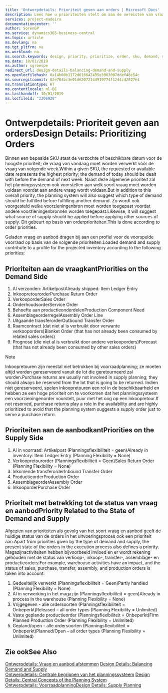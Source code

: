 ```yaml
---
title: 'Ontwerpdetails: Prioriteit geven aan orders | Microsoft Docs'
description: Lees hoe u prioriteiten stelt om aan de vereisten van vraag en aanbod te voldoen.
services: project-madeira
documentationcenter: ''
author: SorenGP
ms.service: dynamics365-business-central
ms.topic: article
ms.devlang: na
ms.tgt_pltfrm: na
ms.workload: na
ms.search.keywords: design, priority, prioritize, order, sku, demand, supply
ms.date: 10/01/2019
ms.author: sgroespe
redirect_url: design-details-balancing-demand-and-supply
ms.openlocfilehash: 0a14b00b1172d616642495e3963097ddef48c54c
ms.sourcegitcommit: 02e704bc3e01d62072144919774f1244c42827e4
ms.translationtype: HT
ms.contentlocale: nl-BE
ms.lasthandoff: 10/01/2019
ms.locfileid: "2306928"
---
```

# <a name="design-details-prioritizing-orders"></a><span data-ttu-id="d29ce-103">Ontwerpdetails: Prioriteit geven aan orders</span><span class="sxs-lookup"><span data-stu-id="d29ce-103">Design Details: Prioritizing Orders</span></span>
<span data-ttu-id="d29ce-104">Binnen een bepaalde SKU staat de verzochte of beschikbare datum voor de hoogste prioriteit; de vraag van vandaag moet worden verwerkt vóór de vraag van volgende week.</span><span class="sxs-lookup"><span data-stu-id="d29ce-104">Within a given SKU, the requested or available date represents the highest priority; the demand of today should be dealt with before the demand of next week.</span></span> <span data-ttu-id="d29ce-105">Naast deze algemene prioriteit zal het planningssysteem ook voorstellen aan welk soort vraag moet worden voldaan voordat aan andere vraag wordt voldaan.</span><span class="sxs-lookup"><span data-stu-id="d29ce-105">But in addition to this overall priority, the planning system will also suggest which type of demand should be fulfilled before fulfilling another demand.</span></span> <span data-ttu-id="d29ce-106">Zo wordt ook voorgesteld welke voorzieningenbron moet worden toegepast voordat andere voorzieningenbronnen worden toegepast.</span><span class="sxs-lookup"><span data-stu-id="d29ce-106">Likewise, it will suggest what source of supply should be applied before applying other sources of supply.</span></span> <span data-ttu-id="d29ce-107">Dit gebeurt op basis van orderprioriteiten.</span><span class="sxs-lookup"><span data-stu-id="d29ce-107">This is done according to order priorities.</span></span>  

<span data-ttu-id="d29ce-108">Geladen vraag en aanbod dragen bij aan een profiel voor de voorspelde voorraad op basis van de volgende prioriteiten:</span><span class="sxs-lookup"><span data-stu-id="d29ce-108">Loaded demand and supply contribute to a profile for the projected inventory according to the following priorities:</span></span>  

## <a name="priorities-on-the-demand-side"></a><span data-ttu-id="d29ce-109">Prioriteiten aan de vraagkant</span><span class="sxs-lookup"><span data-stu-id="d29ce-109">Priorities on the Demand Side</span></span>  
1. <span data-ttu-id="d29ce-110">Al verzonden: Artikelpost</span><span class="sxs-lookup"><span data-stu-id="d29ce-110">Already shipped: Item Ledger Entry</span></span>  
2. <span data-ttu-id="d29ce-111">Inkoopretourorder</span><span class="sxs-lookup"><span data-stu-id="d29ce-111">Purchase Return Order</span></span>  
3. <span data-ttu-id="d29ce-112">Verkooporder</span><span class="sxs-lookup"><span data-stu-id="d29ce-112">Sales Order</span></span>  
4. <span data-ttu-id="d29ce-113">Onderhoudsorder</span><span class="sxs-lookup"><span data-stu-id="d29ce-113">Service Order</span></span>  
5. <span data-ttu-id="d29ce-114">Behoefte aan productieonderdelen</span><span class="sxs-lookup"><span data-stu-id="d29ce-114">Production Component Need</span></span>  
6. <span data-ttu-id="d29ce-115">Assemblageorderregel</span><span class="sxs-lookup"><span data-stu-id="d29ce-115">Assembly Order Line</span></span>  
7. <span data-ttu-id="d29ce-116">Uitgaande transferorder</span><span class="sxs-lookup"><span data-stu-id="d29ce-116">Outbound Transfer Order</span></span>  
8. <span data-ttu-id="d29ce-117">Raamcontract (dat niet al is verbruikt door verwante verkooporders)</span><span class="sxs-lookup"><span data-stu-id="d29ce-117">Blanket Order (that has not already been consumed by related sales orders)</span></span>  
9. <span data-ttu-id="d29ce-118">Prognose (die niet al is verbruikt door andere verkooporders)</span><span class="sxs-lookup"><span data-stu-id="d29ce-118">Forecast (that has not already been consumed by other sales orders)</span></span>  

> [!NOTE]  
>  <span data-ttu-id="d29ce-119">Inkoopretouren zijn meestal niet betrokken bij voorraadplanning; ze moeten altijd worden gereserveerd vanuit de lot die geretourneerd zal worden.</span><span class="sxs-lookup"><span data-stu-id="d29ce-119">Purchase returns are usually not involved in supply planning; they should always be reserved from the lot that is going to be returned.</span></span> <span data-ttu-id="d29ce-120">Indien niet gereserveerd, spelen inkoopretouren een rol in de beschikbaarheid en hebben ze een hoge prioriteit om te voorkomen dat het planningssysteem een voorzieningenorder voorstelt, puur met het oog op een inkoopretour.</span><span class="sxs-lookup"><span data-stu-id="d29ce-120">If not reserved, purchase returns play a role in the availability and are highly prioritized to avoid that the planning system suggests a supply order just to serve a purchase return.</span></span>  

## <a name="priorities-on-the-supply-side"></a><span data-ttu-id="d29ce-121">Prioriteiten aan de aanbodkant</span><span class="sxs-lookup"><span data-stu-id="d29ce-121">Priorities on the Supply Side</span></span>  
1. <span data-ttu-id="d29ce-122">Al in voorraad: Artikelpost (Planningsflexibiliteit = geen)</span><span class="sxs-lookup"><span data-stu-id="d29ce-122">Already in inventory: Item Ledger Entry (Planning Flexibility = None)</span></span>  
2. <span data-ttu-id="d29ce-123">Verkoopretourorder (Planningsflexibiliteit = Geen)</span><span class="sxs-lookup"><span data-stu-id="d29ce-123">Sales Return Order (Planning Flexibility = None)</span></span>  
3. <span data-ttu-id="d29ce-124">Inkomende transferorder</span><span class="sxs-lookup"><span data-stu-id="d29ce-124">Inbound Transfer Order</span></span>  
4. <span data-ttu-id="d29ce-125">Productieorder</span><span class="sxs-lookup"><span data-stu-id="d29ce-125">Production Order</span></span>  
5. <span data-ttu-id="d29ce-126">Assemblageorder</span><span class="sxs-lookup"><span data-stu-id="d29ce-126">Assembly Order</span></span>  
6. <span data-ttu-id="d29ce-127">Inkooporder</span><span class="sxs-lookup"><span data-stu-id="d29ce-127">Purchase Order</span></span>  

## <a name="priority-related-to-the-state-of-demand-and-supply"></a><span data-ttu-id="d29ce-128">Prioriteit met betrekking tot de status van vraag en aanbod</span><span class="sxs-lookup"><span data-stu-id="d29ce-128">Priority Related to the State of Demand and Supply</span></span>  
<span data-ttu-id="d29ce-129">Afgezien van prioriteiten als gevolg van het soort vraag en aanbod geeft de huidige status van de orders in het uitvoeringsproces ook een prioriteit aan.</span><span class="sxs-lookup"><span data-stu-id="d29ce-129">Apart from priorities given by the type of demand and supply, the present state of the orders in the execution process also defines a priority.</span></span> <span data-ttu-id="d29ce-130">Magazijnactiviteiten hebben bijvoorbeeld invloed en er wordt rekening gehouden met de status van verkoop-, inkoop-, transfer-, assemblage- en productieorders:</span><span class="sxs-lookup"><span data-stu-id="d29ce-130">For example, warehouse activities have an impact, and the status of sales, purchase, transfer, assembly, and production orders is taken into account:</span></span>  

1. <span data-ttu-id="d29ce-131">Gedeeltelijk verwerkt (Planningsflexibiliteit = Geen)</span><span class="sxs-lookup"><span data-stu-id="d29ce-131">Partly handled (Planning Flexibility = None)</span></span>  
2. <span data-ttu-id="d29ce-132">Al in verwerking in het magazijn (Planningsflexibiliteit = geen)</span><span class="sxs-lookup"><span data-stu-id="d29ce-132">Already in process in the warehouse (Planning Flexibility = None)</span></span>  
3. <span data-ttu-id="d29ce-133">Vrijgegeven - alle ordersoorten (Planningsflexibiliteit = Onbeperkt)</span><span class="sxs-lookup"><span data-stu-id="d29ce-133">Released – all order types (Planning Flexibility = Unlimited)</span></span>  
4. <span data-ttu-id="d29ce-134">Vaste geplande productieorder (Planningsflexibiliteit = Onbeperkt)</span><span class="sxs-lookup"><span data-stu-id="d29ce-134">Firm Planned Production Order (Planning Flexibility = Unlimited)</span></span>  
5. <span data-ttu-id="d29ce-135">Gepland/open - alle ordersoorten (Planningsflexibiliteit = Onbeperkt)</span><span class="sxs-lookup"><span data-stu-id="d29ce-135">Planned/Open – all order types (Planning Flexibility = Unlimited)</span></span>  

## <a name="see-also"></a><span data-ttu-id="d29ce-136">Zie ook</span><span class="sxs-lookup"><span data-stu-id="d29ce-136">See Also</span></span>  
<span data-ttu-id="d29ce-137">[Ontwerpdetails: Vraag en aanbod afstemmen](design-details-balancing-demand-and-supply.md) </span><span class="sxs-lookup"><span data-stu-id="d29ce-137">[Design Details: Balancing Demand and Supply](design-details-balancing-demand-and-supply.md) </span></span>  
<span data-ttu-id="d29ce-138">[Ontwerpdetails: Centrale begrippen van het planningssysteem](design-details-central-concepts-of-the-planning-system.md) </span><span class="sxs-lookup"><span data-stu-id="d29ce-138">[Design Details: Central Concepts of the Planning System](design-details-central-concepts-of-the-planning-system.md) </span></span>  
[<span data-ttu-id="d29ce-139">Ontwerpdetails: Voorraadplanning</span><span class="sxs-lookup"><span data-stu-id="d29ce-139">Design Details: Supply Planning</span></span>](design-details-supply-planning.md)
